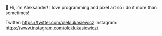 👋 Hi, I’m Aleksander!
  I love programming and pixel art so i do it more than sometimes!

Twitter:
https://twitter.com/oleklukasiewicz
Instagram:
https://www.instagram.com/oleklukasiewicz/

<!---
aleksanderlukasiewicz/aleksanderlukasiewicz is a ✨ special ✨ repository because its `README.md` (this file) appears on your GitHub profile.
You can click the Preview link to take a look at your changes.
--->
